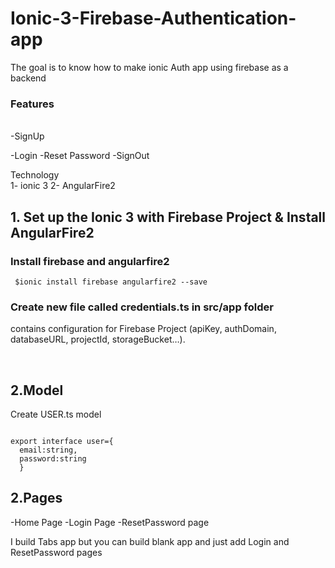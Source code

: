 # Ionic-3-Firebase-Authentication-app
The goal is to know how to make ionic Auth app using firebase as a backend 

<h3>Features</h3> <br>
 -SignUp
 
 -Login
 -Reset Password
 -SignOut

Technology <br>
1- ionic 3 
2- AngularFire2 




<h2> 1. Set up the Ionic 3 with Firebase Project & Install AngularFire2 </h2>
 
<h3> Install firebase and angularfire2 </h3>

<code> $ionic install firebase angularfire2 --save </code>

<h3> Create new file called credentials.ts in src/app folder </h3>

<p>contains configuration for Firebase Project (apiKey, authDomain, databaseURL, projectId, storageBucket…). </p>
</br>

<h2> 2.Model </h2>

<p> Create USER.ts model</p>

<code>
export interface user={
  email:string,
  password:string
  }
</code>

<h2> 2.Pages </h2>

-Home Page
-Login Page
-ResetPassword page

I build Tabs app but you can build blank app and just add Login and ResetPassword pages


